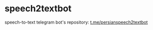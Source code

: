 # speech2textbot
speech-to-text telegram bot's repository: [t.me/persianspeech2textbot](https://t.me/persianspeech2textbot)

